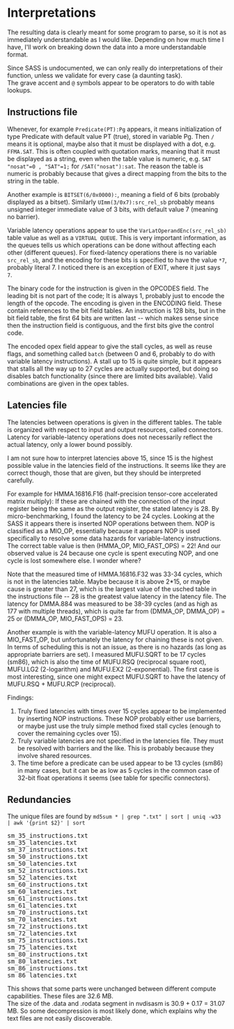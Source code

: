 
# Interpretations
The resulting data is clearly meant for some program to parse, so it is not as immediately understandable as I would like.
Depending on how much time I have, I'll work on breaking down the data into a more understandable format.


Since SASS is undocumented, we can only really do interpretations of their function, unless we validate for every case (a daunting task).<br>
The grave accent and <code>@</code> symbols appear to be operators to do with table lookups.


## Instructions file
Whenever, for example `Predicate(PT):Pg` appears, it means initialization of type Predicate with default value PT (true), stored in variable Pg.
Then `/` means it is optional, maybe also that it must be displayed with a dot, e.g. `FFMA.SAT`. This is often coupled with quotation marks, meaning that it must be displayed as a string, even when the table value is numeric, e.g. `SAT "nosat"=0 , "SAT"=1;` for `/SAT("nosat"):sat`. The reason the table is numeric is probably because that gives a direct mapping from the bits to the string in the table.

Another example is `BITSET(6/0x0000):`, meaning a field of 6 bits (probably displayed as a bitset).
Similarly `UImm(3/0x7):src_rel_sb` probably means unsigned integer immediate value of 3 bits, with default value 7 (meaning no barrier).

Variable latency operations appear to use the `VarLatOperandEnc(src_rel_sb)` table value as well as a `VIRTUAL QUEUE`. This is very important information, as the queues tells us which operations can be done without affecting each other (different queues).
For fixed-latency operations there is no variable `src_rel_sb`, and the encoding for these bits is specified to have the value `*7`, probably literal 7. I noticed there is an exception of EXIT, where it just says `7`.


The binary code for the instruction is given in the OPCODES field. The leading bit is not part of the code; It is always 1, probably just to encode the length of the opcode. The encoding is given in the ENCODING field. These contain references to the bit field tables. An instruction is 128 bits, but in the bit field table, the first 64 bits are written last -- which makes sense since then the instruction field is contiguous, and the first bits give the control code.

The encoded opex field appear to give the stall cycles, as well as reuse flags, and something called `batch` (between 0 and 6, probably to do with variable latency instructions). A stall up to 15 is quite simple, but it appears that stalls all the way up to 27 cycles are actually supported, but doing so disables batch functionality (since there are limited bits available). Valid combinations are given in the opex tables.

## Latencies file
The latencies between operations is given in the different tables. The table is organized with respect to input and output resources, called connectors.
Latency for variable-latency operations does not necessarily reflect the actual latency, only a lower bound possibly.


I am not sure how to interpret latencies above 15, since 15 is the highest possible value in the latencies field of the instructions.
It seems like they are correct though, those that are given, but they should be interpreted carefully. <br>

For example for HMMA.16816.F16 (half-precision tensor-core accelerated matrix multiply): If these are chained with the connection of the input register being the same as the output register, the stated latency is 28. By micro-benchmarking, I found the latency to be 24 cycles. Looking at the SASS it appears there is inserted NOP operations between them. NOP is classified as a MIO_OP, essentially because it appears NOP is used specifically to resolve some data hazards for variable-latency instructions. The correct table value is then (HMMA_OP, MIO_FAST_OPS) = 22! And our observed value is 24 because one cycle is spent executing NOP, and one cycle is lost somewhere else. I wonder where?

Note that the measured time of HMMA.16816.F32 was 33-34 cycles, which is not in the latencies table. Maybe because it is above 2*15, or maybe cause is greater than 27, which is the largest value of the usched table in the instructions file -- 28 is the greatest value latency in the latency file. The latency for DMMA.884 was measured to be 38-39 cycles (and as high as 177 with multiple threads), which is quite far from (DMMA_OP, DMMA_OP) = 25 or (DMMA_OP, MIO_FAST_OPS) = 23.

Another example is with the variable-latency MUFU operation. It is also a MIO_FAST_OP, but unfortunately the latency for chaining these is not given. In terms of scheduling this is not an issue, as there is no hazards (as long as appropriate barriers are set). I measured MUFU.SQRT to be 17 cycles (sm86), which is also the time of MUFU.RSQ (reciprocal square root), MUFU.LG2 (2-logarithm) and MUFU.EX2 (2-exponential). The first case is most interesting, since one might expect MUFU.SQRT to have the latency of MUFU.RSQ + MUFU.RCP (reciprocal).


Findings:
1. Truly fixed latencies with times over 15 cycles appear to be implemented by inserting NOP instructions. These NOP probably either use barriers, or maybe just use the truly simple method fixed stall cycles (enough to cover the remaining cycles over 15).
2. Truly variable latencies are not specified in the latencies file. They must be resolved with barriers and the like. This is probably because they involve shared resources.
3. The time before a predicate can be used appear to be 13 cycles (sm86) in many cases, but it can be as low as 5 cycles in the common case of 32-bit float operations it seems (see table for specific connectors).

## Redundancies
The unique files are found by `md5sum * | grep ".txt" | sort | uniq -w33 | awk '{print $2}' | sort`
<pre>
sm_35_instructions.txt
sm_35_latencies.txt
sm_37_instructions.txt
sm_50_instructions.txt
sm_50_latencies.txt
sm_52_instructions.txt
sm_52_latencies.txt
sm_60_instructions.txt
sm_60_latencies.txt
sm_61_instructions.txt
sm_61_latencies.txt
sm_70_instructions.txt
sm_70_latencies.txt
sm_72_instructions.txt
sm_72_latencies.txt
sm_75_instructions.txt
sm_75_latencies.txt
sm_80_instructions.txt
sm_80_latencies.txt
sm_86_instructions.txt
sm_86_latencies.txt
</pre>
This shows that some parts were unchanged between different compute capabilities. These files are 32.6 MB.<br>
The size of the .data and .rodata segment in nvdisasm is 30.9 + 0.17 = 31.07 MB. So some decompression is most likely done, which explains why the text files are not easily discoverable.
